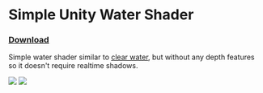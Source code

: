 # Simple Unity Water Shader

### [Download](https://github.com/z3y/water-shader/releases)

Simple water shader similar to [clear water](https://gitlab.com/s-ilent/clear-water), but without any depth features so it doesn't require realtime shadows.


![](https://i.imgur.com/FIxxeoE.png)
![](https://i.imgur.com/cm7BVg9.png)
